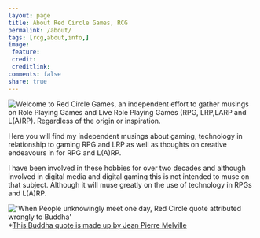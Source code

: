 ```yaml
---
layout: page
title: About Red Circle Games, RCG
permalink: /about/
tags: [rcg,about,info,]
image:
 feature:
 credit:
 creditlink:
comments: false
share: true
---
```

<img src='http://redcirclegames.co.uk/assets/images/rcg-fb-180x180.jpg' style='float:left' />Welcome to Red Circle Games, an independent effort to gather musings on Role Playing Games and Live Role Playing Games (RPG, LRP,LARP and L(A)RP). Regardless of the origin or inspiration.

Here you will find my independent musings about gaming, technology in relationship to gaming RPG and LRP as well as thoughts on creative endeavours in for RPG and L(A)RP.    

I have been involved in these hobbies for over two decades and although involved in digital media and digital gaming this is not intended to muse on that subject. Although it will muse greatly on the use of technology in RPGs and L(A)RP.

!['When People unknowingly meet one day, Red Circle quote attributed wrongly to Buddha'](http://redcirclegames.co.uk/assets/images/rcg-header.jpg)
*[This Buddha quote is made up by Jean Pierre Melville](https://en.wikipedia.org/wiki/Le_Cercle_Rouge)
